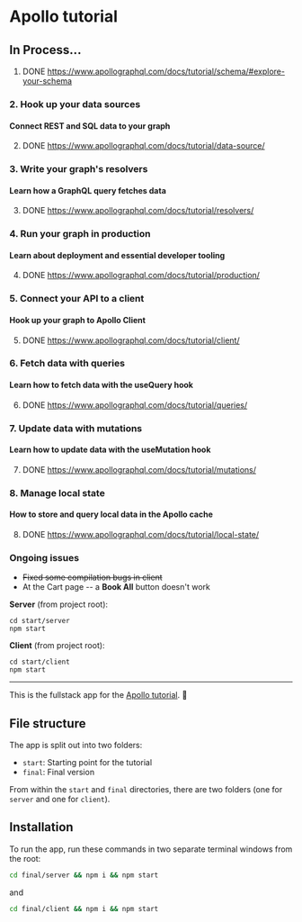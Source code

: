 # Apollo tutorial

## In Process...

1) DONE https://www.apollographql.com/docs/tutorial/schema/#explore-your-schema

### 2. Hook up your data sources
#### Connect REST and SQL data to your graph

2) DONE https://www.apollographql.com/docs/tutorial/data-source/

### 3. Write your graph's resolvers
#### Learn how a GraphQL query fetches data

3) DONE https://www.apollographql.com/docs/tutorial/resolvers/

### 4. Run your graph in production
#### Learn about deployment and essential developer tooling

4) DONE https://www.apollographql.com/docs/tutorial/production/

### 5. Connect your API to a client
#### Hook up your graph to Apollo Client

5) DONE https://www.apollographql.com/docs/tutorial/client/

### 6. Fetch data with queries
#### Learn how to fetch data with the useQuery hook

6) DONE https://www.apollographql.com/docs/tutorial/queries/

### 7. Update data with mutations
#### Learn how to update data with the useMutation hook

7) DONE https://www.apollographql.com/docs/tutorial/mutations/

### 8. Manage local state
#### How to store and query local data in the Apollo cache

8) DONE https://www.apollographql.com/docs/tutorial/local-state/

### Ongoing issues

- ~~Fixed some compilation bugs in client~~
- At the Cart page -- a **Book All** button doesn't work

**Server** (from project root):

```
cd start/server
npm start
```

**Client** (from project root):

```
cd start/client
npm start
```


---

This is the fullstack app for the [Apollo tutorial](http://apollographql.com/docs/tutorial/introduction.html). 🚀

## File structure

The app is split out into two folders:
- `start`: Starting point for the tutorial
- `final`: Final version

From within the `start` and `final` directories, there are two folders (one for `server` and one for `client`).

## Installation

To run the app, run these commands in two separate terminal windows from the root:

```bash
cd final/server && npm i && npm start
```

and

```bash
cd final/client && npm i && npm start
```
